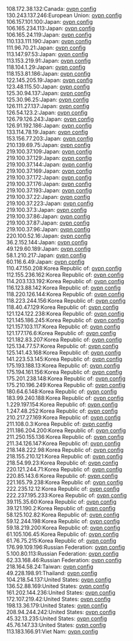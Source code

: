 108.172.38.132:Canada: [ovpn config](vpn/108_172_38_132.ovpn)  
130.243.137.246:European Union: [ovpn config](vpn/130_243_137_246.ovpn)  
106.157.101.100:Japan: [ovpn config](vpn/106_157_101_100.ovpn)  
106.165.234.113:Japan: [ovpn config](vpn/106_165_234_113.ovpn)  
106.165.24.119:Japan: [ovpn config](vpn/106_165_24_119.ovpn)  
110.133.111.190:Japan: [ovpn config](vpn/110_133_111_190.ovpn)  
111.96.70.21:Japan: [ovpn config](vpn/111_96_70_21.ovpn)  
113.147.97.53:Japan: [ovpn config](vpn/113_147_97_53.ovpn)  
113.153.219.91:Japan: [ovpn config](vpn/113_153_219_91.ovpn)  
118.104.1.29:Japan: [ovpn config](vpn/118_104_1_29.ovpn)  
118.153.81.186:Japan: [ovpn config](vpn/118_153_81_186.ovpn)  
122.145.205.19:Japan: [ovpn config](vpn/122_145_205_19.ovpn)  
123.48.115.50:Japan: [ovpn config](vpn/123_48_115_50.ovpn)  
125.30.94.137:Japan: [ovpn config](vpn/125_30_94_137.ovpn)  
125.30.96.25:Japan: [ovpn config](vpn/125_30_96_25.ovpn)  
126.111.27.137:Japan: [ovpn config](vpn/126_111_27_137.ovpn)  
126.54.123.2:Japan: [ovpn config](vpn/126_54_123_2.ovpn)  
126.79.126.243:Japan: [ovpn config](vpn/126_79_126_243.ovpn)  
126.91.192.186:Japan: [ovpn config](vpn/126_91_192_186.ovpn)  
133.114.78.19:Japan: [ovpn config](vpn/133_114_78_19.ovpn)  
153.156.77.203:Japan: [ovpn config](vpn/153_156_77_203.ovpn)  
210.139.69.75:Japan: [ovpn config](vpn/210_139_69_75.ovpn)  
219.100.37.109:Japan: [ovpn config](vpn/219_100_37_109.ovpn)  
219.100.37.129:Japan: [ovpn config](vpn/219_100_37_129.ovpn)  
219.100.37.144:Japan: [ovpn config](vpn/219_100_37_144.ovpn)  
219.100.37.169:Japan: [ovpn config](vpn/219_100_37_169.ovpn)  
219.100.37.172:Japan: [ovpn config](vpn/219_100_37_172.ovpn)  
219.100.37.176:Japan: [ovpn config](vpn/219_100_37_176.ovpn)  
219.100.37.193:Japan: [ovpn config](vpn/219_100_37_193.ovpn)  
219.100.37.22:Japan: [ovpn config](vpn/219_100_37_22.ovpn)  
219.100.37.223:Japan: [ovpn config](vpn/219_100_37_223.ovpn)  
219.100.37.3:Japan: [ovpn config](vpn/219_100_37_3.ovpn)  
219.100.37.86:Japan: [ovpn config](vpn/219_100_37_86.ovpn)  
219.100.37.87:Japan: [ovpn config](vpn/219_100_37_87.ovpn)  
219.100.37.96:Japan: [ovpn config](vpn/219_100_37_96.ovpn)  
220.100.52.16:Japan: [ovpn config](vpn/220_100_52_16.ovpn)  
36.2.152.144:Japan: [ovpn config](vpn/36_2_152_144.ovpn)  
49.129.60.189:Japan: [ovpn config](vpn/49_129_60_189.ovpn)  
58.1.210.217:Japan: [ovpn config](vpn/58_1_210_217.ovpn)  
60.116.6.49:Japan: [ovpn config](vpn/60_116_6_49.ovpn)  
110.47.150.208:Korea Republic of: [ovpn config](vpn/110_47_150_208.ovpn)  
112.155.236.162:Korea Republic of: [ovpn config](vpn/112_155_236_162.ovpn)  
114.203.133.192:Korea Republic of: [ovpn config](vpn/114_203_133_192.ovpn)  
116.123.88.142:Korea Republic of: [ovpn config](vpn/116_123_88_142.ovpn)  
118.220.126.144:Korea Republic of: [ovpn config](vpn/118_220_126_144.ovpn)  
118.223.244.156:Korea Republic of: [ovpn config](vpn/118_223_244_156.ovpn)  
118.40.47.129:Korea Republic of: [ovpn config](vpn/118_40_47_129.ovpn)  
121.124.122.238:Korea Republic of: [ovpn config](vpn/121_124_122_238.ovpn)  
121.145.186.245:Korea Republic of: [ovpn config](vpn/121_145_186_245.ovpn)  
121.157.103.117:Korea Republic of: [ovpn config](vpn/121_157_103_117.ovpn)  
121.177.176.6:Korea Republic of: [ovpn config](vpn/121_177_176_6.ovpn)  
121.182.83.207:Korea Republic of: [ovpn config](vpn/121_182_83_207.ovpn)  
125.134.77.57:Korea Republic of: [ovpn config](vpn/125_134_77_57.ovpn)  
125.141.43.168:Korea Republic of: [ovpn config](vpn/125_141_43_168.ovpn)  
141.223.53.145:Korea Republic of: [ovpn config](vpn/141_223_53_145.ovpn)  
175.193.188.13:Korea Republic of: [ovpn config](vpn/175_193_188_13.ovpn)  
175.194.161.156:Korea Republic of: [ovpn config](vpn/175_194_161_156.ovpn)  
175.201.238.148:Korea Republic of: [ovpn config](vpn/175_201_238_148.ovpn)  
175.210.196.249:Korea Republic of: [ovpn config](vpn/175_210_196_249.ovpn)  
180.64.6.148:Korea Republic of: [ovpn config](vpn/180_64_6_148.ovpn)  
183.99.240.188:Korea Republic of: [ovpn config](vpn/183_99_240_188.ovpn)  
1.229.197.154:Korea Republic of: [ovpn config](vpn/1_229_197_154.ovpn)  
1.247.48.252:Korea Republic of: [ovpn config](vpn/1_247_48_252.ovpn)  
210.217.27.169:Korea Republic of: [ovpn config](vpn/210_217_27_169.ovpn)  
211.108.0.3:Korea Republic of: [ovpn config](vpn/211_108_0_3.ovpn)  
211.186.204.200:Korea Republic of: [ovpn config](vpn/211_186_204_200.ovpn)  
211.250.155.136:Korea Republic of: [ovpn config](vpn/211_250_155_136.ovpn)  
211.34.126.147:Korea Republic of: [ovpn config](vpn/211_34_126_147.ovpn)  
218.148.222.98:Korea Republic of: [ovpn config](vpn/218_148_222_98.ovpn)  
218.155.210.121:Korea Republic of: [ovpn config](vpn/218_155_210_121.ovpn)  
218.54.99.23:Korea Republic of: [ovpn config](vpn/218_54_99_23.ovpn)  
220.121.244.71:Korea Republic of: [ovpn config](vpn/220_121_244_71.ovpn)  
220.85.143.6:Korea Republic of: [ovpn config](vpn/220_85_143_6.ovpn)  
221.165.79.238:Korea Republic of: [ovpn config](vpn/221_165_79_238.ovpn)  
222.235.12.12:Korea Republic of: [ovpn config](vpn/222_235_12_12.ovpn)  
222.237.195.233:Korea Republic of: [ovpn config](vpn/222_237_195_233.ovpn)  
39.115.35.60:Korea Republic of: [ovpn config](vpn/39_115_35_60.ovpn)  
39.121.190.2:Korea Republic of: [ovpn config](vpn/39_121_190_2.ovpn)  
58.125.102.82:Korea Republic of: [ovpn config](vpn/58_125_102_82.ovpn)  
59.12.244.198:Korea Republic of: [ovpn config](vpn/59_12_244_198.ovpn)  
59.18.219.200:Korea Republic of: [ovpn config](vpn/59_18_219_200.ovpn)  
61.105.106.45:Korea Republic of: [ovpn config](vpn/61_105_106_45.ovpn)  
61.76.75.215:Korea Republic of: [ovpn config](vpn/61_76_75_215.ovpn)  
176.99.109.196:Russian Federation: [ovpn config](vpn/176_99_109_196.ovpn)  
5.100.80.113:Russian Federation: [ovpn config](vpn/5_100_80_113.ovpn)  
62.33.168.46:Russian Federation: [ovpn config](vpn/62_33_168_46.ovpn)  
218.164.58.24:Taiwan: [ovpn config](vpn/218_164_58_24.ovpn)  
49.228.198.91:Thailand: [ovpn config](vpn/49_228_198_91.ovpn)  
104.218.54.137:United States: [ovpn config](vpn/104_218_54_137.ovpn)  
136.52.88.169:United States: [ovpn config](vpn/136_52_88_169.ovpn)  
161.202.144.236:United States: [ovpn config](vpn/161_202_144_236.ovpn)  
172.107.219.42:United States: [ovpn config](vpn/172_107_219_42.ovpn)  
198.13.36.179:United States: [ovpn config](vpn/198_13_36_179.ovpn)  
208.94.244.242:United States: [ovpn config](vpn/208_94_244_242.ovpn)  
45.32.13.235:United States: [ovpn config](vpn/45_32_13_235.ovpn)  
45.76.147.33:United States: [ovpn config](vpn/45_76_147_33.ovpn)  
113.183.166.91:Viet Nam: [ovpn config](vpn/113_183_166_91.ovpn)  
